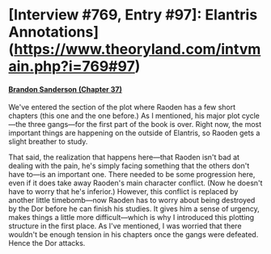 # [Interview #769, Entry #97]: Elantris Annotations](https://www.theoryland.com/intvmain.php?i=769#97)

#### [Brandon Sanderson (Chapter 37)](http://www.brandonsanderson.com/annotation/50/Elantris-Chapter-37)

We've entered the section of the plot where Raoden has a few short chapters (this one and the one before.) As I mentioned, his major plot cycle—the three gangs—for the first part of the book is over. Right now, the most important things are happening on the outside of Elantris, so Raoden gets a slight breather to study.

That said, the realization that happens here—that Raoden isn't bad at dealing with the pain, he's simply facing something that the others don't have to—is an important one. There needed to be some progression here, even if it does take away Raoden's main character conflict. (Now he doesn't have to worry that he's inferior.) However, this conflict is replaced by another little timebomb—now Raoden has to worry about being destroyed by the Dor before he can finish his studies. It gives him a sense of urgency, makes things a little more difficult—which is why I introduced this plotting structure in the first place. As I've mentioned, I was worried that there wouldn't be enough tension in his chapters once the gangs were defeated. Hence the Dor attacks.

